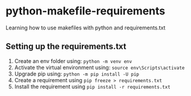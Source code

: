 # python-makefile-requirements

Learning how to use makefiles with python and requirements.txt

## Setting up the requirements.txt

1. Create an env folder using: `python -m venv env`
2. Activate the virtual environment using: `source env\Scripts\activate`
3. Upgrade pip using: `python -m pip install -U pip`
4. Create a requirement using `pip freeze > requirements.txt`
5. Install the requirement using `pip install -r requirements.txt`
